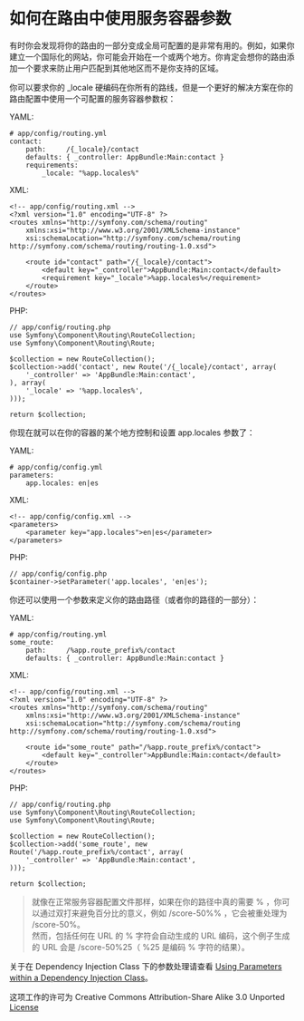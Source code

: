 # 如何在路由中使用服务容器参数

有时你会发现将你的路由的一部分变成全局可配置的是非常有用的。例如，如果你建立一个国际化的网站，你可能会开始在一个或两个地方。你肯定会想你的路由添加一个要求来防止用户匹配到其他地区而不是你支持的区域。  

你可以要求你的 _locale 硬编码在你所有的路线，但是一个更好的解决方案在你的路由配置中使用一个可配置的服务容器参数权：  

YAML:
```
# app/config/routing.yml
contact:
    path:     /{_locale}/contact
    defaults: { _controller: AppBundle:Main:contact }
    requirements:
        _locale: "%app.locales%"
```

XML:
```
<!-- app/config/routing.xml -->
<?xml version="1.0" encoding="UTF-8" ?>
<routes xmlns="http://symfony.com/schema/routing"
    xmlns:xsi="http://www.w3.org/2001/XMLSchema-instance"
    xsi:schemaLocation="http://symfony.com/schema/routing http://symfony.com/schema/routing/routing-1.0.xsd">

    <route id="contact" path="/{_locale}/contact">
        <default key="_controller">AppBundle:Main:contact</default>
        <requirement key="_locale">%app.locales%</requirement>
    </route>
</routes>

```

PHP:
```
// app/config/routing.php
use Symfony\Component\Routing\RouteCollection;
use Symfony\Component\Routing\Route;

$collection = new RouteCollection();
$collection->add('contact', new Route('/{_locale}/contact', array(
    '_controller' => 'AppBundle:Main:contact',
), array(
    '_locale' => '%app.locales%',
)));

return $collection;
```

你现在就可以在你的容器的某个地方控制和设置 app.locales 参数了：  


YAML:
```
# app/config/config.yml
parameters:
    app.locales: en|es
```

XML:
```
<!-- app/config/config.xml -->
<parameters>
    <parameter key="app.locales">en|es</parameter>
</parameters>

```

PHP:
```
// app/config/config.php
$container->setParameter('app.locales', 'en|es');
```

你还可以使用一个参数来定义你的路由路径（或者你的路径的一部分）： 


YAML:
```
# app/config/routing.yml
some_route:
    path:     /%app.route_prefix%/contact
    defaults: { _controller: AppBundle:Main:contact }
```

XML:
```
<!-- app/config/routing.xml -->
<?xml version="1.0" encoding="UTF-8" ?>
<routes xmlns="http://symfony.com/schema/routing"
    xmlns:xsi="http://www.w3.org/2001/XMLSchema-instance"
    xsi:schemaLocation="http://symfony.com/schema/routing http://symfony.com/schema/routing/routing-1.0.xsd">

    <route id="some_route" path="/%app.route_prefix%/contact">
        <default key="_controller">AppBundle:Main:contact</default>
    </route>
</routes>

```

PHP:
```
// app/config/routing.php
use Symfony\Component\Routing\RouteCollection;
use Symfony\Component\Routing\Route;

$collection = new RouteCollection();
$collection->add('some_route', new Route('/%app.route_prefix%/contact', array(
    '_controller' => 'AppBundle:Main:contact',
)));

return $collection;
``` 


> 就像在正常服务容器配置文件那样，如果在你的路径中真的需要 % ，你可以通过双打来避免百分比的意义，例如 /score-50%% ，它会被重处理为 /score-50%。  
然而，包括任何在 URL 的 % 字符会自动生成的 URL 编码，这个例子生成的 URL 会是 /score-50%25（ %25 是编码 % 字符的结果）。

关于在 Dependency Injection Class 下的参数处理请查看 [Using Parameters within a Dependency Injection Class](http://symfony.com/doc/current/cookbook/configuration/using_parameters_in_dic.html)。  

这项工作的许可为 Creative Commons Attribution-Share Alike 3.0 Unported [License](http://creativecommons.org/licenses/by-sa/3.0/)

